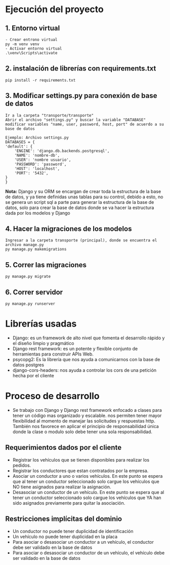 
# Ejecución del proyecto

## 1. Entorno virtual
    - Crear entrono virtual
    py -m venv venv
    - Activar entorno virtual
    .\venv\Scripts\activate

## 2. instalación de librerías con requirements.txt

    pip install -r requirements.txt

## 3. Modificar settings.py para conexión de base de datos

    Ir a la carpeta "transporte/transporte"
    Abrir el archivo "settings.py" y buscar la variable "DATABASE"
    modificar variables "name, user, password, host, port" de acuerdo a su base de datos

    Ejemplo: Archivo settings.py
    DATABASES = {
    'default': {
        'ENGINE': 'django.db.backends.postgresql',
        'NAME': 'nombre-db',
        'USER': 'nombre usuario',
        'PASSWORD': 'password',
        'HOST': 'localhost',
        'PORT': '5432',
    }
    }
**Nota:** Django y su ORM se encargan de crear toda la estructura de la base de datos, y ya tiene definidas unas tablas para su control, debido a esto, no se genera un script sql a parte para generar la estructura de la base de datos, solo para crear la base de datos donde se va hacer la estructura dada por los modelos y Django


## 4. Hacer la migraciones de los modelos
    Ingresar a la carpeta transporte (principal), donde se encuentra el archivo manage.py
    py manage.py makemigrations

## 5. Correr las migraciones 
    py manage.py migrate

## 6. Correr servidor

    py manage.py runserver
 

# Librerías usadas

- Django: es un framework de alto nivel que fomenta el desarrollo rápido y el diseño limpio y pragmático
- Django rest framework:  es un potente y flexible conjunto de herramientas para construir APIs Web.
- psycopg2: Es la librería que nos ayuda a comunicarnos con la base de datos postgres
- django-cors-headers: nos ayuda a controlar los cors de una petición hecha por el cliente

# Proceso de desarrollo 
- Se trabajo con Django y Django rest framework enfocado a clases para tener un código mas organizado y escalable. nos permiten tener mayor flexibilidad al momento de manejar las solicitudes y respuestas http. También nos favorece en aplicar el principio de responsabilidad única donde la clase o modulo solo debe tener una sola responsabilidad.   

## Requerimientos dados por el cliente
- Registrar los vehículos que se tienen disponibles para realizar los pedidos.
- Registrar los conductores que estan contratados por la empresa.
- Asociar un conductor a uno o varios vehículos. En este punto se espera que al tener un conductor seleccionado solo cargue los vehículos que NO tiene asignados para realizar la asignación.
- Desasociar un conductor de un vehículo. En este punto se espera que al tener un conductor seleccionado solo cargue los vehículos que YA han sido asignados previamente para quitar la asociación.
## Restricciones implícitas del dominio
- Un conductor no puede tener duplicidad de identificación
- Un vehículo no puede tener duplicidad en la placa
- Para asociar o desasociar un conductor a un vehículo, el conductor debe ser validado en la base de datos 
- Para asociar o desasociar un conductor de un vehículo, el vehículo debe ser validado en la base de datos 
